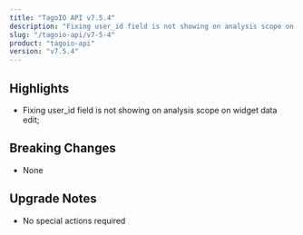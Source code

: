 ```yaml
---
title: "TagoIO API v7.5.4"
description: "Fixing user_id field is not showing on analysis scope on widget data edit;"
slug: "/tagoio-api/v7-5-4"
product: "tagoio-api"
version: "v7.5.4"
---
```


## Highlights

- Fixing user_id field is not showing on analysis scope on widget data edit;

## Breaking Changes

- None

## Upgrade Notes

- No special actions required

